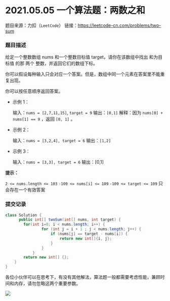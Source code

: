 # 2021.05.05 一个算法题：两数之和

题目来源：力扣（`LeetCode`）
链接：https://leetcode-cn.com/problems/two-sum

### 题目描述

给定一个整数数组 nums 和一个整数目标值 target，请你在该数组中找出 和为目标值 的那 两个 整数，并返回它们的数组下标。

你可以假设每种输入只会对应一个答案。但是，数组中同一个元素在答案里不能重复出现。

你可以按任意顺序返回答案。

 

- 示例 1：

  输入：`nums = [2,7,11,15]`, `target = 9`
  输出：`[0,1]`
  解释：因为 `nums[0] + nums[1] == 9` ，返回 `[0, 1]` 。

- 示例 2：

  输入：`nums = [3,2,4], target = 6`
  输出：`[1,2]`

- 示例 3：

  输入：`nums = [3,3], target = 6`
  输出：[0,1]

**提示：**

`2 <= nums.length <= 103`
`-109 <= nums[i] <= 109`
`-109 <= target <= 109`
只会存在一个有效答案

### 提交记录

```java
class Solution {
      public int[] twoSum(int[] nums, int target) {
        for(int i=0; i < nums.length; i++) {
                for (int j = i + 1 ; j < nums.length; j++) {
                    if (nums[j] == target - nums[i]) {
                        return new int[]{i, j};
                    }
                }
            }
        return new int[] {};
    }
}
```

各位小伙伴可以在思考下，有没有其他解法，算法题一般都需要考虑性能，兼顾时间和内存，请勿忽略这两个重要参数。

![](https://gitee.com/sysker/picBed/raw/master/images/20210505113825.png)

